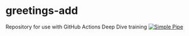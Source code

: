 # greetings-add
Repository for use with GitHub Actions Deep Dive training
[![Simple Pipe](https://github.com/junghyunlee24/greetings-add/actions/workflows/pipeline.yml/badge.svg)](https://github.com/junghyunlee24/greetings-add/actions/workflows/pipeline.yml)

